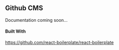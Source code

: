 ## Github CMS

Documentation coming soon...

#### Built With
https://github.com/react-boilerplate/react-boilerplate
